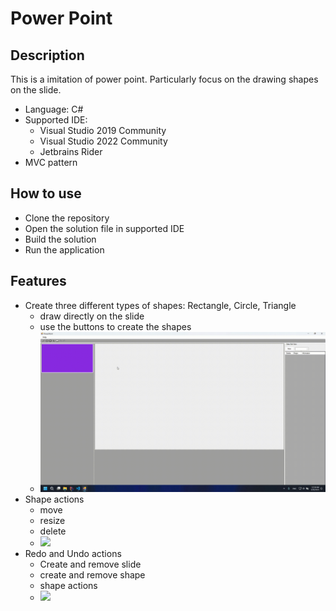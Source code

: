 # Power Point

## Description

This is a imitation of power point. Particularly focus on the drawing shapes on the slide.

- Language: C#
- Supported IDE:
    - Visual Studio 2019 Community
    - Visual Studio 2022 Community
    - Jetbrains Rider
- MVC pattern

## How to use

- Clone the repository
- Open the solution file in supported IDE
- Build the solution
- Run the application

## Features

- Create three different types of shapes: Rectangle, Circle, Triangle
    - draw directly on the slide
    - use the buttons to create the shapes
    - ![](./image/draw.gif)
- Shape actions
    - move
    - resize
    - delete
    - ![](./image/actions.gif)
- Redo and Undo actions
    - Create and remove slide
    - create and remove shape
    - shape actions
    - ![](./image/command.gif)